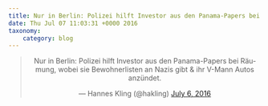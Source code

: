 ```yaml
---
title: Nur in Berlin: Polizei hilft Investor aus den Panama-Papers bei Räumung, wobei sie Bewohnerlisten an Nazis gibt &amp; ihr V-Mann Autos anzündet.
date: Thu Jul 07 11:03:31 +0000 2016
taxonomy:
    category: blog
---
```

<blockquote class="twitter-tweet" align="center"><p lang="de" dir="ltr">Nur in Berlin: Polizei hilft Investor aus den Panama-Papers bei Räumung, wobei sie Bewohnerlisten an Nazis gibt &amp; ihr V-Mann Autos anzündet.</p>&mdash; Hannes Kling (@hakling) <a href="https://twitter.com/hakling/status/750673663205269504">July 6, 2016</a></blockquote>
